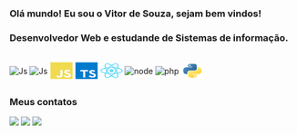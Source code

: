 ### Olá mundo! Eu sou o Vitor de Souza, sejam bem vindos!
### Desenvolvedor Web e estudande de Sistemas de informação.

<div style="display: inline_block"><br>
  <img align="center" alt="Js" height="30" width="40" src="https://img.icons8.com/?size=48&id=20909&format=png">
  <img align="center" alt="Js" height="30" width="40" src="https://img.icons8.com/?size=48&id=21278&format=png">
  <img align="center" alt="Js" height="30" width="40" src="https://raw.githubusercontent.com/devicons/devicon/master/icons/javascript/javascript-plain.svg">
  <img align="center" alt="Ts" height="30" width="40" src="https://raw.githubusercontent.com/devicons/devicon/master/icons/typescript/typescript-plain.svg">
  <img align="center" alt="React" height="30" width="40" src="https://raw.githubusercontent.com/devicons/devicon/master/icons/react/react-original.svg">
  <img align="center" alt="node" height="30" width="40" src="https://www.svgrepo.com/show/452075/node-js.svg">
  <img align="center" alt="php" height="30" width="40" src="https://www.svgrepo.com/show/373966/php.svg">
  <img align="center" alt="Python" height="30" width="40" src="https://raw.githubusercontent.com/devicons/devicon/master/icons/python/python-original.svg">
</div>

  ##
  
### Meus contatos 

  <div> 
  <a href="https://www.instagram.com/vitoordsb/" target="_blank"><img src="https://img.shields.io/badge/-Instagram-%23E4405F?style=for-the-badge&logo=instagram&logoColor=white" target="_blank"></a>
  <a href = "mailto:vitordsb2019@gmail.com"><img src="https://img.shields.io/badge/-Gmail-%23333?style=for-the-badge&logo=gmail&logoColor=white" target="_blank"></a>
  <a href="https://www.linkedin.com/in/vitor-de-souza-barreto-15067a1bb/" target="_blank"><img src="https://img.shields.io/badge/-LinkedIn-%230077B5?style=for-the-badge&logo=linkedin&logoColor=white" target="_blank"></a> 
  
</div>

